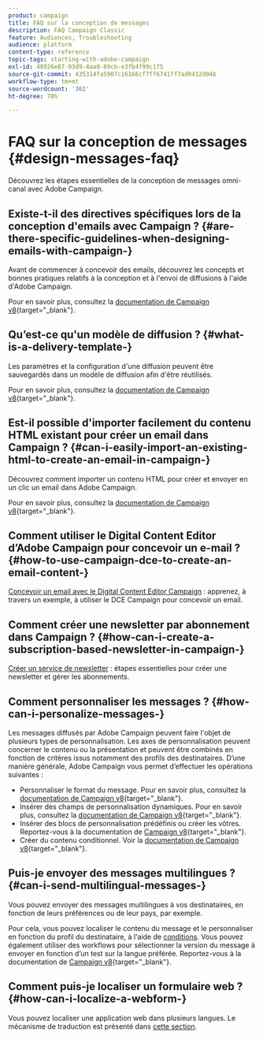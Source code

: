```yaml
---
product: campaign
title: FAQ sur la conception de messages
description: FAQ Campaign Classic
feature: Audiences, Troubleshooting
audience: platform
content-type: reference
topic-tags: starting-with-adobe-campaign
exl-id: 48926e87-03d9-4aa0-89cb-e3fb4f99c1f5
source-git-commit: 435314fa5907c16166cf7ff6741ff7ad0412d04b
workflow-type: tm+mt
source-wordcount: '362'
ht-degree: 78%

---
```


# FAQ sur la conception de messages {#design-messages-faq}



Découvrez les étapes essentielles de la conception de messages omni-canal avec Adobe Campaign.

## Existe-t-il des directives spécifiques lors de la conception d&#39;emails avec Campaign ? {#are-there-specific-guidelines-when-designing-emails-with-campaign-}

Avant de commencer à concevoir des emails, découvrez les concepts et bonnes pratiques relatifs à la conception et à l&#39;envoi de diffusions à l&#39;aide d&#39;Adobe Campaign.

Pour en savoir plus, consultez la [documentation de Campaign v8](https://experienceleague.adobe.com/docs/campaign/campaign-v8/send/delivery-best-practices.html?lang=fr){target="_blank"}.

## Qu’est-ce qu&#39;un modèle de diffusion ?  {#what-is-a-delivery-template-}

Les paramètres et la configuration d&#39;une diffusion peuvent être sauvegardés dans un modèle de diffusion afin d&#39;être réutilisés.

Pour en savoir plus, consultez la [documentation de Campaign v8](https://experienceleague.adobe.com/docs/campaign/campaign-v8/send/create-templates.html?lang=fr){target="_blank"}.

## Est-il possible d&#39;importer facilement du contenu HTML existant pour créer un email dans Campaign ?  {#can-i-easily-import-an-existing-html-to-create-an-email-in-campaign-}

Découvrez comment importer un contenu HTML pour créer et envoyer en un clic un email dans Adobe Campaign.

Pour en savoir plus, consultez la [documentation de Campaign v8](https://experienceleague.adobe.com/docs/campaign/campaign-v8/send/emails/defining-the-email-content.html?lang=fr#message-content){target="_blank"}.

## Comment utiliser le Digital Content Editor d’Adobe Campaign pour concevoir un e-mail ?  {#how-to-use-campaign-dce-to-create-an-email-content-}

[Concevoir un email avec le Digital Content Editor Campaign](../../web/using/use-case-creating-an-email-delivery.md) : apprenez, à travers un exemple, à utiliser le DCE Campaign pour concevoir un email.

## Comment créer une newsletter par abonnement dans Campaign ?  {#how-can-i-create-a-subscription-based-newsletter-in-campaign-}

[Créer un service de newsletter](../../delivery/using/managing-subscriptions.md) : étapes essentielles pour créer une newsletter et gérer les abonnements.

## Comment personnaliser les messages ?  {#how-can-i-personalize-messages-}

Les messages diffusés par Adobe Campaign peuvent faire l&#39;objet de plusieurs types de personnalisation. Les axes de personnalisation peuvent concerner le contenu ou la présentation et peuvent être combinés en fonction de critères issus notamment des profils des destinataires. D’une manière générale, Adobe Campaign vous permet d’effectuer les opérations suivantes :

* Personnaliser le format du message. Pour en savoir plus, consultez la [documentation de Campaign v8](https://experienceleague.adobe.com/docs/campaign/campaign-v8/send/emails/defining-the-email-content.html?lang=fr#message-content){target="_blank"}.
* Insérer des champs de personnalisation dynamiques. Pour en savoir plus, consultez la [documentation de Campaign v8](https://experienceleague.adobe.com/docs/campaign/campaign-v8/send/personalize/personalization-fields.html?lang=fr){target="_blank"}.
* Insérer des blocs de personnalisation prédéfinis ou créer les vôtres. Reportez-vous à la documentation de [Campaign v8](https://experienceleague.adobe.com/docs/campaign/campaign-v8/send/personalize/personalization-blocks.html?lang=fr){target="_blank"}.
* Créer du contenu conditionnel. Voir la [documentation de Campaign v8](https://experienceleague.adobe.com/docs/campaign/campaign-v8/send/personalize/conditional-content.html){target="_blank"}.

## Puis-je envoyer des messages multilingues ?  {#can-i-send-multilingual-messages-}

Vous pouvez envoyer des messages multilingues à vos destinataires, en fonction de leurs préférences ou de leur pays, par exemple.

Pour cela, vous pouvez localiser le contenu du message et le personnaliser en fonction du profil du destinataire, à l&#39;aide de [conditions](../../delivery/using/conditional-content.md). Vous pouvez également utiliser des workflows pour sélectionner la version du message à envoyer en fonction d’un test sur la langue préférée. Reportez-vous à la documentation de [Campaign v8](https://experienceleague.adobe.com/docs/campaign/automation/workflows/wf-activities/targeting-activities/split.html?lang=fr){target="_blank"}.

## Comment puis-je localiser un formulaire web ? {#how-can-i-localize-a-webform-}

Vous pouvez localiser une application web dans plusieurs langues. Le mécanisme de traduction est présenté dans [cette section](../../web/using/translating-a-web-form.md).

